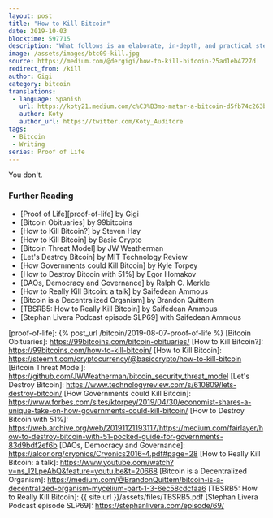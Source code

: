 ```yaml
---
layout: post
title: "How to Kill Bitcoin"
date: 2019-10-03
blocktime: 597715
description: "What follows is an elaborate, in-depth, and practical step-by-step guide on how to kill the beast which is Bitcoin. Bitcoin is remarkably resilient. As Rep. Patrick McHenry famously said: governments can not stop this innovation. And those that have tried, have already failed."
image: /assets/images/btc09-kill.jpg
source: https://medium.com/@dergigi/how-to-kill-bitcoin-25ad1eb4727d
redirect_from: /kill
author: Gigi
category: bitcoin
translations:
 - language: Spanish
   url: https://koty21.medium.com/c%C3%B3mo-matar-a-bitcoin-d5fb74c263b4
   author: Koty
   author_url: https://twitter.com/Koty_Auditore
tags:
 - Bitcoin
 - Writing
series: Proof of Life
---
```


You don't.

### Further Reading

- [Proof of Life][proof-of-life] by Gigi
- [Bitcoin Obituaries] by 99bitcoins
- [How to Kill Bitcoin?] by Steven Hay
- [How to Kill Bitcoin] by Basic Crypto
- [Bitcoin Threat Model] by JW Weatherman
- [Let's Destroy Bitcoin] by MIT Technology Review
- [How Governments could Kill Bitcoin] by Kyle Torpey
- [How to Destroy Bitcoin with 51%] by Egor Homakov
- [DAOs, Democracy and Governance] by Ralph C. Merkle
- [How to Really Kill Bitcoin: a talk] by Saifedean Ammous
- [Bitcoin is a Decentralized Organism] by Brandon Quittem
- [TBSRB5: How to Really Kill Bitcoin] by Saifedean Ammous
- [Stephan Livera Podcast episode SLP69] with Saifedean Ammous


[proof-of-life]: {% post_url /bitcoin/2019-08-07-proof-of-life %}
[Bitcoin Obituaries]: https://99bitcoins.com/bitcoin-obituaries/
[How to Kill Bitcoin?]: https://99bitcoins.com/how-to-kill-bitcoin/
[How to Kill Bitcoin]: https://steemit.com/cryptocurrency/@basiccrypto/how-to-kill-bitcoin
[Bitcoin Threat Model]: https://github.com/JWWeatherman/bitcoin_security_threat_model
[Let's Destroy Bitcoin]: https://www.technologyreview.com/s/610809/lets-destroy-bitcoin/
[How Governments could Kill Bitcoin]: https://www.forbes.com/sites/ktorpey/2019/04/30/economist-shares-a-unique-take-on-how-governments-could-kill-bitcoin/
[How to Destroy Bitcoin with 51%]: https://web.archive.org/web/20191121193117/https://medium.com/fairlayer/how-to-destroy-bitcoin-with-51-pocked-guide-for-governments-83d9bdf2ef6b
[DAOs, Democracy and Governance]: https://alcor.org/cryonics/Cryonics2016-4.pdf#page=28
[How to Really Kill Bitcoin: a talk]: https://www.youtube.com/watch?v=ns_I2LpeAbQ&feature=youtu.be&t=20668
[Bitcoin is a Decentralized Organism]: https://medium.com/@BrandonQuittem/bitcoin-is-a-decentralized-organism-mycelium-part-1-3-6ec58cdcfaa6
[TBSRB5: How to Really Kill Bitcoin]: {{ site.url }}/assets/files/TBSRB5.pdf
[Stephan Livera Podcast episode SLP69]: https://stephanlivera.com/episode/69/

